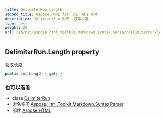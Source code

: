 ```yaml
---
title: DelimiterRun.Length
second_title: Aspose.HTML for .NET API 参考
description: DelimiterRun 财产. 获取长度.
type: docs
weight: 20
url: /zh/net/aspose.html.toolkit.markdown.syntax.parser/delimiterrun/length/
---
```

## DelimiterRun.Length property

获取长度.

```csharp
public int Length { get; }
```

### 也可以看看

* class [DelimiterRun](../)
* 命名空间 [Aspose.Html.Toolkit.Markdown.Syntax.Parser](../../delimiterrun/)
* 部件 [Aspose.HTML](../../../)


